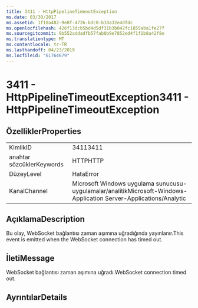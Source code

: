 ```yaml
---
title: 3411 - HttpPipelineTimeoutException
ms.date: 03/30/2017
ms.assetid: 1f10a482-9e8f-4726-bdc8-b18a32e4dfdc
ms.openlocfilehash: 426f13dcb5bd4d5df31b3b042fc1855aba1fe27f
ms.sourcegitcommit: 9b552addadfb57fab0b9e7852ed4f1f1b8a42f8e
ms.translationtype: MT
ms.contentlocale: tr-TR
ms.lasthandoff: 04/23/2019
ms.locfileid: "61764679"
---
```

# <a name="3411---httppipelinetimeoutexception"></a><span data-ttu-id="58cfc-102">3411 - HttpPipelineTimeoutException</span><span class="sxs-lookup"><span data-stu-id="58cfc-102">3411 - HttpPipelineTimeoutException</span></span>
## <a name="properties"></a><span data-ttu-id="58cfc-103">Özellikler</span><span class="sxs-lookup"><span data-stu-id="58cfc-103">Properties</span></span>  
  
|||  
|-|-|  
|<span data-ttu-id="58cfc-104">Kimlik</span><span class="sxs-lookup"><span data-stu-id="58cfc-104">ID</span></span>|<span data-ttu-id="58cfc-105">3411</span><span class="sxs-lookup"><span data-stu-id="58cfc-105">3411</span></span>|  
|<span data-ttu-id="58cfc-106">anahtar sözcükler</span><span class="sxs-lookup"><span data-stu-id="58cfc-106">Keywords</span></span>|<span data-ttu-id="58cfc-107">HTTP</span><span class="sxs-lookup"><span data-stu-id="58cfc-107">HTTP</span></span>|  
|<span data-ttu-id="58cfc-108">Düzey</span><span class="sxs-lookup"><span data-stu-id="58cfc-108">Level</span></span>|<span data-ttu-id="58cfc-109">Hata</span><span class="sxs-lookup"><span data-stu-id="58cfc-109">Error</span></span>|  
|<span data-ttu-id="58cfc-110">Kanal</span><span class="sxs-lookup"><span data-stu-id="58cfc-110">Channel</span></span>|<span data-ttu-id="58cfc-111">Microsoft Windows uygulama sunucusu-uygulamalar/analitik</span><span class="sxs-lookup"><span data-stu-id="58cfc-111">Microsoft-Windows-Application Server-Applications/Analytic</span></span>|  
  
## <a name="description"></a><span data-ttu-id="58cfc-112">Açıklama</span><span class="sxs-lookup"><span data-stu-id="58cfc-112">Description</span></span>  
 <span data-ttu-id="58cfc-113">Bu olay, WebSocket bağlantısı zaman aşımına uğradığında yayınlanır.</span><span class="sxs-lookup"><span data-stu-id="58cfc-113">This event is emitted when the WebSocket connection has timed out.</span></span>  
  
## <a name="message"></a><span data-ttu-id="58cfc-114">İleti</span><span class="sxs-lookup"><span data-stu-id="58cfc-114">Message</span></span>  
 <span data-ttu-id="58cfc-115">WebSocket bağlantısı zaman aşımına uğradı.</span><span class="sxs-lookup"><span data-stu-id="58cfc-115">WebSocket connection timed out.</span></span>  
  
## <a name="details"></a><span data-ttu-id="58cfc-116">Ayrıntılar</span><span class="sxs-lookup"><span data-stu-id="58cfc-116">Details</span></span>
